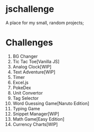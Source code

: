 # jschallenge

A place for my small, random projects;

# Challenges

1. BG Changer
2. Tic Tac Toe[Vanilla JS]
3. Analog Clock[WIP]
4. Text Adventure[WIP]
5. Timer
6. Excel.js
7. PokeDex
8. Unit Convertor
9. Tag Selector
10. Word Guessing Game[Naruto Edition]
11. Typing Game
12. Snippet Manager[WIP]
13. Math Game[Easy Edition]
14. Currency Charts[WIP]
